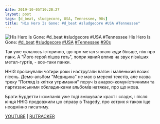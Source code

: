 ```yaml
---
date: 2019-10-05T10:20:27
layout: post
tags: [d_beat, sludgecore, USA, Tennessee, 90s]
title: "His Hero Is Gone: #d_beat #sludgecore #USA #Tennessee"
---
```

![His Hero Is Gone: #d_beat #sludgecore #USA #Tennessee](/assets/photos/photo_753@05-10-2019_10-20-27.jpg)
His Hero Is Gone: [#d_beat](/tags/#d_beat) [#sludgecore](/tags/#sludgecore) [#USA](/tags/#USA) [#Tennessee](/tags/#Tennessee) [#90s](/tags/#90s)

Так уже склалось історично, що про метал я знаю куди більше, ніж про панк. А &quot;Його герой пішов геть&quot;, попри явний вплив на звук пізніших метал-гуртів, - все-таки панки.

HHIG проіснували чотири роки і настругали вагон і маленький возик пісень. Демо-альбом &quot;Медицина&quot; не має в мережі текстів, але назва треку &quot;Погляд із клітки утримання&quot; поруч із анархо-комуністичними та партизанськими обкладинками альбомів натякає, про що мова.

Брати Бурдетти і компанія уже тоді змішували краст і сладж, і після кінця HHIG продовжили цю справу в Tragedy, про котрих я також іще неодмінно писатиму.

[YOUTUBE](https://www.youtube.com/watch?v=6jOIwe5B-oc) | [RUTRACKER](https://rutracker.org/forum/viewtopic.php?t=2823626)